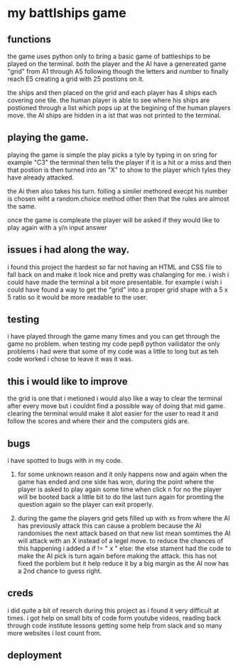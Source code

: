 # my battlships game
## functions
the game uses python only to bring a basic game of battleships to be played on the terminal. both the player and the AI have a genereated game "grid" from A1 through A5 following though the letters and number to finally reach E5 creating a grid with 25 postions on it. 

the ships and then placed on the grid and each player has 4 ships each covering one tile. the human player is able to see where his ships are postioned through a list which pops up at the begining of the human players move. the AI ships are hidden in a ist that was not printed to the terminal. 

## playing the game. 

playing the game is simple the play picks a tyle by typing in on sring for example "C3"
the terminal then tells the player if it is a hit or a miss and then that postion is then turned into an "X" to show to the player which tyles they have already attacked. 

the Ai then also takes his turn. folling a similer methored execpt his number is chosen wiht a random.choice method other then that the rules are almost the same.

once the game is compleate the player will be asked if they would like to play again with a y/n input answer


## issues i had along the way. 
i found this project the hardest so far not having an HTML and CSS file to fall back on and make it look nice and pretty was chalanging for me. i wish i could have made the terminal a bit more presentable. for example i wish i could have found a way to get the "grid" into a proper grid shape with a 5 x 5 ratio so it would be more readable to the user. 

## testing
i have played through the game many times and you can get through the game no problem.
when testing my code pep8 python vailidator the only problems i had were that some of my code was a little to long but as teh code worked i chose to leave it was it was. 
 
## this i would like to improve
the grid is one that i metioned i would also like a way to clear the terminal after every move but i couldnt find a possible way of doing that mid game. clearing the terminal would make it alot easier for the user to read it and follow the scores and where their and the computers gids are. 

## bugs
i have spotted to bugs with in my code.

1. for some unknown reason and it only happens now and again when the game has ended and one side has won, during the point where the player is asked to play again some time when click n for no the player will be booted back a little bit to do the last turn again for promting the question again so the player can exit properly. 

2. during the game the players grid gets filled up with xs from where the AI has previously attack this can cause a problem because the AI randomises the next attack based on that new list mean somtimes the AI will attack with an X instead of a legel move. to reduce the chances of this happening i added a if != " x " else: the else stament had the code to make the AI pick is turn again before making the attack. this has not fixed the porblem but it help reduce it by a big margin as the AI now has a 2nd chance to guess right. 

## creds
i did quite a bit of reserch during this project as i found it very difficult at times. 
i got help on small bits of code form youtube videos, reading back through code institute lessons getting some help from slack and so many more websites i lost count from. 

## deployment 



